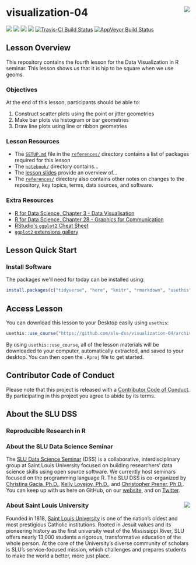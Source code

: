 # visualization-04 <img src="/img/logo.png" align="right" />
[![](https://img.shields.io/badge/seminar-seminar%20name-brightgreen.svg)](https://github.com/slu-dss/visualization-04/)
[![](https://img.shields.io/badge/lesson%20status-under%20development-red.svg)](https://github.com/slu-dss/visualization-04/)
[![](https://img.shields.io/github/release/slu-dss/visualization-04.svg?label=version)](https://github.com/slu-dss/visualization-04/releases)
[![](https://img.shields.io/github/last-commit/slu-dss/visualization-04.svg)](https://github.com/slu-dss/visualization-04/commits/master)
[![Travis-CI Build Status](https://travis-ci.org/slu-dss/visualization-04.svg?branch=master)](https://travis-ci.org/slu-dss/visualization-04)
[![AppVeyor Build Status](https://ci.appveyor.com/api/projects/status/github/slu-dss/visualization-04?branch=master&svg=true)](https://ci.appveyor.com/project/slu-dss/visualization-04)

## Lesson Overview
This repository contains the fourth lesson for the Data Visualization in R seminar. This lesson shows us that it is hip to be square when we use geoms.

### Objectives
At the end of this lesson, participants should be able to:

1. Construct scatter plots using the point or jitter geometries
2. Make bar plots via histogram or bar geometries
3. Draw line plots using line or ribbon geometries

### Lesson Resources
* The [`SETUP.md`](/references/SETUP.md) file in the [`references/`](/references) directory contains a list of packages required for this lesson
* The [`notebook/`](/notebook) directory contains...
* The [lesson slides](https://slu-dss.github.io/<repo>/) provide an overview of...
* The [`references/`](/references) directory also contains other notes on changes to the repository, key topics, terms, data sources, and software.

### Extra Resources
* [R for Data Science, Chapter 3 - Data Visualisation](https://r4ds.had.co.nz/data-visualisation.html)
* [R for Data Science, Chapter 28 - Graphics for Communication](https://r4ds.had.co.nz/graphics-for-communication.html)
* [RStudio's `ggplot2` Cheat Sheet](https://www.rstudio.com/resources/cheatsheets/#ggplot2)
* [`ggplot2` extensions gallery](http://www.ggplot2-exts.org/gallery/)

## Lesson Quick Start
### Install Software
The packages we'll need for today can be installed using:

```r
install.packages(c("tidyverse", "here", "knitr", "rmarkdown", "usethis", "forecast"))
```

## Access Lesson
You can download this lesson to your Desktop easily using `usethis`:

```r
usethis::use_course("https://github.com/slu-dss/visualization-04/archive/master.zip")
```

By using `usethis::use_course`, all of the lesson materials will be downloaded to your computer, automatically extracted, and saved to your desktop. You can then open the `.Rproj` file to get started.

## Contributor Code of Conduct
Please note that this project is released with a [Contributor Code of Conduct](.github/CODE_OF_CONDUCT.md). By participating in this project you agree to abide by its terms.

## About the SLU DSS
### Reproducible Research in R

### About the SLU Data Science Seminar
The [SLU Data Science Seminar](https://slu-dss.githb.io) (DSS) is a collaborative, interdisciplinary group at Saint Louis University focused on building researchers’ data science skills using open source software. We currently host seminars focused on the programming language R. The SLU DSS is co-organized by [Christina Gacia, Ph.D.](mailto:christina.garcia@slu.edu), [Kelly Lovejoy, Ph.D.](mailto:kelly.lovejoy@slu.edu), and [Christopher Prener, Ph.D.](mailto:chris.prener@slu.edu}). You can keep up with us here on GitHub, on our [website](https://slu-dss.githb.io), and on [Twitter](https://twitter.com/SLUDSS).

### About Saint Louis University <img src="/img/sluLogo.png" align="right" />
Founded in 1818, [Saint Louis University](http://www.slu.edu) is one of the nation’s oldest and most prestigious Catholic institutions. Rooted in Jesuit values and its pioneering history as the first university west of the Mississippi River, SLU offers nearly 13,000 students a rigorous, transformative education of the whole person. At the core of the University’s diverse community of scholars is SLU’s service-focused mission, which challenges and prepares students to make the world a better, more just place.
